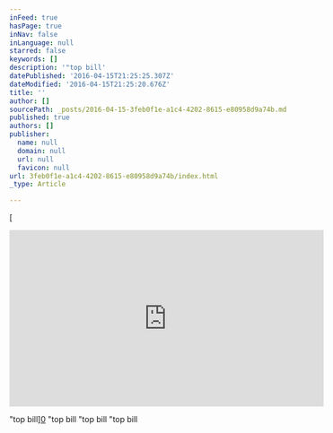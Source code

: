 ```yaml
---
inFeed: true
hasPage: true
inNav: false
inLanguage: null
starred: false
keywords: []
description: '"top bill'
datePublished: '2016-04-15T21:25:25.307Z'
dateModified: '2016-04-15T21:25:20.676Z'
title: ''
author: []
sourcePath: _posts/2016-04-15-3feb0f1e-a1c4-4202-8615-e80958d9a74b.md
published: true
authors: []
publisher:
  name: null
  domain: null
  url: null
  favicon: null
url: 3feb0f1e-a1c4-4202-8615-e80958d9a74b/index.html
_type: Article

---
```

[

<iframe width="560" height="315" src="https://www.youtube.com/embed/1CpdJy8R_VA" frameborder="0" allowfullscreen="allowfullscreen" style=""></iframe>

"top bill][0]
"top bill
"top bill
"top bill

[0]: href